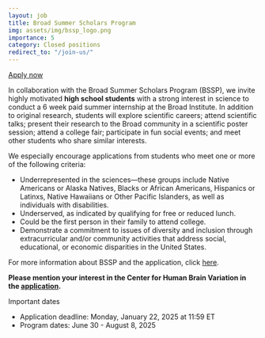 ```yaml
---
layout: job
title: Broad Summer Scholars Program
img: assets/img/bssp_logo.png
importance: 5
category: Closed positions
redirect_to: "/join-us/"
---
```


<a href="https://broadinstitute.slideroom.com/#/login/program/75460">Apply now <i class="fas fa-external-link-alt"></i></a>

In collaboration with the Broad Summer Scholars Program (BSSP), we invite highly motivated **high school students** with a strong interest in science to conduct a 6 week paid summer internship at the Broad Institute. In addition to original research, students will explore scientific careers; attend scientific talks; present their research to the Broad community in a scientific poster session; attend a college fair; participate in fun social events; and meet other students who share similar interests.

We especially encourage applications from students who meet one or more of the following criteria:
- Underrepresented in the sciences—these groups include Native Americans or Alaska Natives, Blacks or African Americans, Hispanics or Latinxs, Native Hawaiians or Other Pacific Islanders, as well as individuals with disabilities.
- Underserved, as indicated by qualifying for free or reduced lunch.
- Could be the first person in their family to attend college.
- Demonstrate a commitment to issues of diversity and inclusion through extracurricular and/or community activities that address social, educational, or economic disparities in the United States. 

For more information about BSSP and the application, click [here](https://www.broadinstitute.org/partnerships/education/k-12-outreach/broad-summer-scholars-program).

**Please mention your interest in the Center for Human Brain Variation in the [application](https://broadinstitute.slideroom.com/#/login/program/75460).**

Important dates
- Application deadline: Monday, January 22, 2025 at 11:59 ET
- Program dates: June 30 - August 8, 2025

